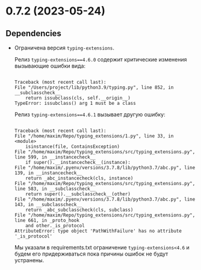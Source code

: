 # 0.7.2 (2023-05-24)

## Dependencies

- Ограничена версия `typing-extensions`.

  Релиз `typing-extensions==4.6.0` содержит критические изменения вызывающие ошибки вида:

  ``` text title="typing-extensions 4.6.0"

  Traceback (most recent call last):
  File "/Users/project/lib/python3.9/typing.py", line 852, in __subclasscheck__
      return issubclass(cls, self.__origin__)
  TypeError: issubclass() arg 1 must be a class
  ```

  Релиз `typing-extensions==4.6.1` вызывает другую ошибку:

  ``` text title="typing-extensions 4.6.1"

  Traceback (most recent call last):
  File "/home/maxim/Repo/typing_extensions/1.py", line 33, in <module>
      isinstance(file, ContainsException)
  File "/home/maxim/Repo/typing_extensions/src/typing_extensions.py", line 599, in __instancecheck__
      if super().__instancecheck__(instance):
  File "/home/maxim/.pyenv/versions/3.7.8/lib/python3.7/abc.py", line 139, in __instancecheck__
      return _abc_instancecheck(cls, instance)
  File "/home/maxim/Repo/typing_extensions/src/typing_extensions.py", line 583, in __subclasscheck__
      return super().__subclasscheck__(other)
  File "/home/maxim/.pyenv/versions/3.7.8/lib/python3.7/abc.py", line 143, in __subclasscheck__
      return _abc_subclasscheck(cls, subclass)
  File "/home/maxim/Repo/typing_extensions/src/typing_extensions.py", line 661, in _proto_hook
      and other._is_protocol
  AttributeError: type object 'PathWithFailure' has no attribute '_is_protocol'
  ```

  Мы указали в requirements.txt ограничение `typing-extensions<4.6` и будем его придерживаться пока причины ошибок не будут устранены.
